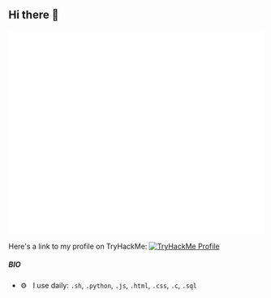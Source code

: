## Hi there 👋

<!--
**0xHera4/0xHera4** is a ✨ _special_ ✨ repository because its `README.md` (this file) appears on your GitHub profile.

Here are some ideas to get you started:

- 🔭 I’m currently working on ...
- 🌱 I’m currently learning ...
- 👯 I’m looking to collaborate on ...
- 🤔 I’m looking for help with ...
- 💬 Ask me about ...
- 📫 How to reach me: ...
- 😄 Pronouns: ...
- ⚡ Fun fact: ...
-->

<img src="index.svg" width="600" height="400">

Here's a link to my profile on TryHackMe:
[![TryHackMe Profile](https://tryhackme-badges.s3.amazonaws.com/0xKine.png)](https://tryhackme-badges.s3.amazonaws.com/0xKine.png)

##### BIO
- ⚙️&nbsp;&nbsp; I use daily: `.sh`, `.python`, `.js`, `.html`, `.css`, `.c`, `.sql`





